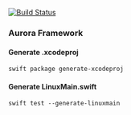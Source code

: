 [![Build Status](https://dev.azure.com/spacenation/aurora-swift/_apis/build/status/spacenation.aurora-swift?branchName=master)](https://dev.azure.com/spacenation/aurora-swift/_build/latest?definitionId=20&branchName=master)

### Aurora Framework

#### Generate .xcodeproj
```
swift package generate-xcodeproj
```

#### Generate LinuxMain.swift
```
swift test --generate-linuxmain
```
